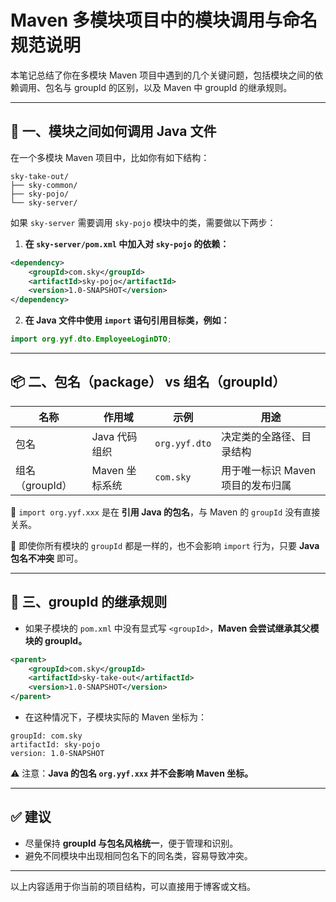 
# Maven 多模块项目中的模块调用与命名规范说明

本笔记总结了你在多模块 Maven 项目中遇到的几个关键问题，包括模块之间的依赖调用、包名与 groupId 的区别，以及 Maven 中 groupId 的继承规则。

---

## 📁 一、模块之间如何调用 Java 文件

在一个多模块 Maven 项目中，比如你有如下结构：

```
sky-take-out/
├── sky-common/
├── sky-pojo/
└── sky-server/
```

如果 `sky-server` 需要调用 `sky-pojo` 模块中的类，需要做以下两步：

1. **在 `sky-server/pom.xml` 中加入对 `sky-pojo` 的依赖：**

```xml
<dependency>
    <groupId>com.sky</groupId>
    <artifactId>sky-pojo</artifactId>
    <version>1.0-SNAPSHOT</version>
</dependency>
```

2. **在 Java 文件中使用 `import` 语句引用目标类，例如：**

```java
import org.yyf.dto.EmployeeLoginDTO;
```

---

## 📦 二、包名（package） vs 组名（groupId）

| 名称        | 作用域         | 示例              | 用途                           |
|-------------|----------------|-------------------|--------------------------------|
| 包名        | Java 代码组织   | `org.yyf.dto`     | 决定类的全路径、目录结构        |
| 组名（groupId） | Maven 坐标系统 | `com.sky`         | 用于唯一标识 Maven 项目的发布归属 |

🔹 `import org.yyf.xxx` 是在 **引用 Java 的包名**，与 Maven 的 `groupId` 没有直接关系。

🔹 即使你所有模块的 `groupId` 都是一样的，也不会影响 `import` 行为，只要 **Java 包名不冲突** 即可。

---

## 📄 三、groupId 的继承规则

- 如果子模块的 `pom.xml` 中没有显式写 `<groupId>`，**Maven 会尝试继承其父模块的 groupId。**

```xml
<parent>
    <groupId>com.sky</groupId>
    <artifactId>sky-take-out</artifactId>
    <version>1.0-SNAPSHOT</version>
</parent>
```

- 在这种情况下，子模块实际的 Maven 坐标为：

```
groupId: com.sky
artifactId: sky-pojo
version: 1.0-SNAPSHOT
```

⚠️ 注意：**Java 的包名 `org.yyf.xxx` 并不会影响 Maven 坐标。**

---

## ✅ 建议

- 尽量保持 **groupId 与包名风格统一**，便于管理和识别。
- 避免不同模块中出现相同包名下的同名类，容易导致冲突。

---

以上内容适用于你当前的项目结构，可以直接用于博客或文档。
